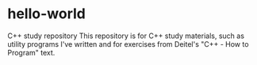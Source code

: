 # hello-world
C++ study repository 
This repository is for C++ study materials, such as utility programs I've written and for exercises from Deitel's "C++ - How to Program" text. 
